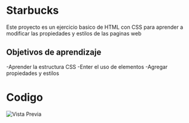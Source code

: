 # Starbucks


Este proyecto es un ejercicio basico de HTML con CSS para aprender a modificar las propiedades y estilos de las paginas web

## Objetivos de aprendizaje
-Aprender la estructura CSS
-Enter el uso de elementos
-Agregar propiedades y estilos

# Codigo
![Vista Previa](https://imgur.com/a/Sj75ktY)